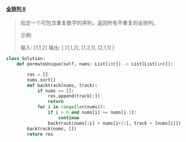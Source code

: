 #### [全排列 II](https://leetcode-cn.com/problems/permutations-ii/)

> 给定一个可包含重复数字的序列，返回所有不重复的全排列。
>
> 示例:
>
> 输入: [1,1,2]
> 输出:
> [
>   [1,1,2],
>   [1,2,1],
>   [2,1,1]
> ]

```python
class Solution:
    def permuteUnique(self, nums: List[int]) -> List[List[int]]:

        res = []
        nums.sort()
        def backtrack(nums, track):
            if nums == []:
                res.append(track[:])
                return
            for i in range(len(nums)):
                if i > 0 and nums[i] == nums[i-1]:
                    continue
                backtrack(nums[:i] + nums[i+1:], track + [nums[i]])
        backtrack(nums, [])
        return res
```